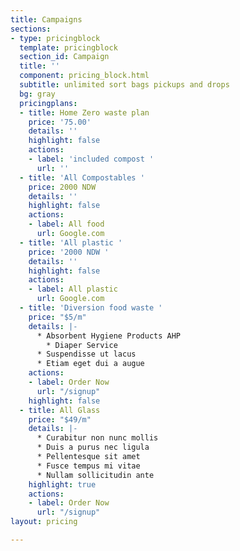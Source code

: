 ```yaml
---
title: Campaigns
sections:
- type: pricingblock
  template: pricingblock
  section_id: Campaign
  title: ''
  component: pricing_block.html
  subtitle: unlimited sort bags pickups and drops
  bg: gray
  pricingplans:
  - title: Home Zero waste plan
    price: '75.00'
    details: ''
    highlight: false
    actions:
    - label: 'included compost '
      url: ''
  - title: 'All Compostables '
    price: 2000 NDW
    details: ''
    highlight: false
    actions:
    - label: All food
      url: Google.com
  - title: 'All plastic '
    price: '2000 NDW '
    details: ''
    highlight: false
    actions:
    - label: All plastic
      url: Google.com
  - title: 'Diversion food waste '
    price: "$5/m"
    details: |-
      * Absorbent Hygiene Products AHP
        * Diaper Service
      * Suspendisse ut lacus
      * Etiam eget dui a augue
    actions:
    - label: Order Now
      url: "/signup"
    highlight: false
  - title: All Glass
    price: "$49/m"
    details: |-
      * Curabitur non nunc mollis
      * Duis a purus nec ligula
      * Pellentesque sit amet
      * Fusce tempus mi vitae
      * Nullam sollicitudin ante
    highlight: true
    actions:
    - label: Order Now
      url: "/signup"
layout: pricing

---
```

